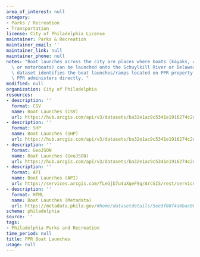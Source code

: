 ```yaml
---
area_of_interest: null
category:
- Parks / Recreation
- Transportation
license: City of Philadelphia License
maintainer: Parks & Recreation
maintainer_email: ''
maintainer_link: null
maintainer_phone: null
notes: "Boat launches across the city are places where boats (kayaks, canoes, and\
  \ or motorboats) can be launched onto the Schuylkill River or Delaware River. This\
  \ dataset identifies the boat launches/ramps located on PPR property or boat launches\
  \ PPR administers directly. "
modified: null
organization: City of Philadelphia
resources:
- description: ''
  format: CSV
  name: Boat Launches (CSV)
  url: https://hub.arcgis.com/api/v3/datasets/ba32e1ac9c5341e1916274c2df3fbe22_0/downloads/data?format=csv&spatialRefId=3857&where=1%3D1
- description: ''
  format: SHP
  name: Boat Launches (SHP)
  url: https://hub.arcgis.com/api/v3/datasets/ba32e1ac9c5341e1916274c2df3fbe22_0/downloads/data?format=shp&spatialRefId=3857&where=1%3D1
- description: ''
  format: GeoJSON
  name: Boat Launches (GeoJSON)
  url: https://hub.arcgis.com/api/v3/datasets/ba32e1ac9c5341e1916274c2df3fbe22_0/downloads/data?format=geojson&spatialRefId=4326&where=1%3D1
- description: ''
  format: API
  name: Boat Launches (API)
  url: https://services.arcgis.com/fLeGjb7u4uXqeF9q/ArcGIS/rest/services/PPR_Boat_Launches/FeatureServer/0/query?where=1%3D1
- description: ''
  format: HTML
  name: Boat Launches (Metadata)
  url: https://metadata.phila.gov/#home/datasetdetails/5ee3f00f4a0bac0015918443/representationdetails/5ee3f0104a0bac0015918472/
schema: philadelphia
source: ''
tags:
- Philadelphia Parks and Recreation
time_period: null
title: PPR Boat Launches
usage: null
---
```

